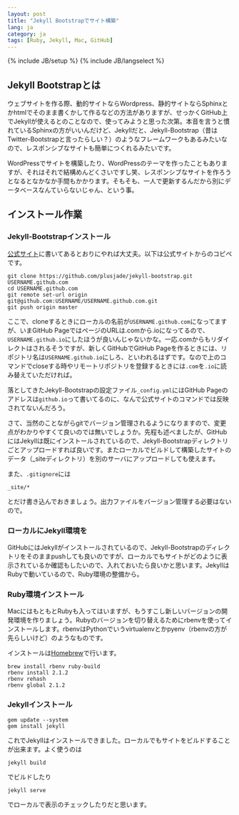 ```yaml
---
layout: post
title: "Jekyll Bootstrapでサイト構築"
lang: ja
category: ja
tags: [Ruby, Jekyll, Mac, GitHub]
---
```

{% include JB/setup %}
{% include JB/langselect %}


## Jekyll Bootstrapとは

ウェブサイトを作る際、動的サイトならWordpress、静的サイトならSphinxとかhtmlでそのまま書くかして作るなどの方法がありますが、せっかくGitHub上でJekyllが使えるとのことなので、使ってみようと思った次第。本音を言うと慣れているSphinxの方がいいんだけど、Jekyllだと、Jekyll-Bootstrap（昔はTwitter-Bootstrapと言ったらしい？）のようなフレームワークもあるみたいなので、レスポンシブなサイトも簡単につくれるみたいです。

WordPressでサイトを構築したり、WordPressのテーマを作ったこともありますが、それはそれで結構めんどくさいですし笑、レスポンシブなサイトを作ろうとなるとなかなか手間もかかります。そもそも、一人で更新するんだから別にデータベースなんていらないじゃん、という事。

## インストール作業


### Jekyll-Bootstrapインストール

[公式サイト](http://jekyllbootstrap.com/usage/jekyll-quick-start.html)に書いてあるとおりにやれば大丈夫。以下は公式サイトからのコピペです。

	git clone https://github.com/plusjade/jekyll-bootstrap.git USERNAME.github.com
	cd USERNAME.github.com
	git remote set-url origin git@github.com:USERNAME/USERNAME.github.com.git
	git push origin master

ここで、cloneするときにローカルの名前が`USERNAME.github.com`になってますが、いまGitHub PageではページのURLは.comから.ioになってるので、`USERNAME.github.io`にしたほうが良いんじゃないかな。一応.comからもリダイレクトはされるそうですが、新しくGitHubでGitHub Pageを作るときには、リポジトリ名は`USERNAME.github.io`にしろ、といわれるはずです。なので上のコマンドでcloseする時やリモートリポジトリを登録するときには`.com`を`.io`に読み替えていただければ。

落としてきたJekyll-Bootstrapの設定ファイル`_config.yml`にはGitHub Pageのアドレスは`github.io`って書いてるのに、なんで公式サイトのコマンドでは反映されてないんだろう。

さて、当然のことながらgitでバージョン管理されるようになりますので、変更点がわかりやすくて良いのでは無いでしょうか。先程も述べましたが、GitHubにはJekyllは既にインストールされているので、Jekyll-Bootstrapディレクトリごとアップロードすれば良いです。またローカルでビルドして構築したサイトのデータ（_siteディレクトリ）を別のサーバにアップロードしても使えます。

また、`.gitignore`には

    _site/*

とだけ書き込んでおきましょう。出力ファイルをバージョン管理する必要はないので。


### ローカルにJekyll環境を
GitHubにはJekyllがインストールされているので、Jekyll-Bootstrapのディレクトリをそのままpushしても良いのですが、ローカルでもサイトがどのように表示されているか確認もしたいので、入れておいたら良いかと思います。JekyllはRubyで動いているので、Ruby環境の整備から。

### Ruby環境インストール
MacにはもともとRubyも入ってはいますが、もうすこし新しいバージョンの開発環境を作りましょう。Rubyのバージョンを切り替えるためにrbenvを使ってインストールします。rbenvはPythonでいうvirtualenvとかpyenv（rbenvの方が先らしいけど）のようなものです。

インストールは[Homebrew](http://brew.sh/)で行います。

    brew install rbenv ruby-build
    rbenv install 2.1.2
    rbenv rehash
    rbenv global 2.1.2


### Jekyllインストール

    gem update --system
    gem install jekyll

これでJekyllはインストールできました。ローカルでもサイトをビルドすることが出来ます。よく使うのは

    jekyll build

でビルドしたり

    jekyll serve

でローカルで表示のチェックしたりだと思います。